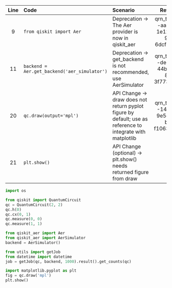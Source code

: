 | Line | Code | Scenario | Reference | Artifact | Refactoring | 
| :--: | :--- | :------- | :-------: | :------- | :---------- | 
| 9 | `from qiskit import Aer` | Deprecation -> The Aer provider is now in qiskit_aer | qrn_tax_ddbb--aae8c9a9-1e12-4493-9349-6dcf67ec901f | qiskit.Aer | `from qiskit_aer import Aer` | 
| 11 | `backend = Aer.get_backend('aer_simulator')` | Deprecation -> get_backend is not recommended, use AerSimulator | qrn_tax_ddbb--de124ad3-44b6-4cbf-81a9-3f77310ea8d6 | qiskit.Aer.get_backend | `backend = AerSimulator()` | 
| 20 | `qc.draw(output='mpl')` | API Change -> draw does not return pyplot figure by default; use as reference to integrate with matplotlib | qrn_tax_ddbb--149aed3d-9e5d-4d06-b1dd-f1063481a26c | QuantumCircuit.draw | `fig = qc.draw('mpl')` |
| 21 | `plt.show()` | API Change (optional) -> plt.show() needs returned figure from draw | IK | matplotlib.pyplot.show | `plt.show()` |

```python
import os

from qiskit import QuantumCircuit 
qc = QuantumCircuit(2, 2)
qc.h(0)
qc.cx(0, 1)
qc.measure(0, 0)
qc.measure(1, 1)

from qiskit_aer import Aer
from qiskit_aer import AerSimulator
backend = AerSimulator()

from utils import getJob
from datetime import datetime
job = getJob(qc, backend, 1000).result().get_counts(qc)

import matplotlib.pyplot as plt
fig = qc.draw('mpl')
plt.show()
```